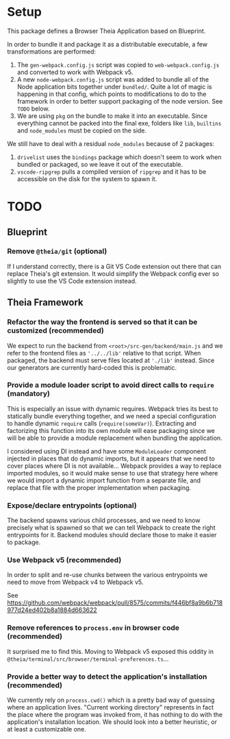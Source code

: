 # Setup

This package defines a Browser Theia Application based on Blueprint.

In order to bundle it and package it as a distributable executable, a few
transformations are performed:

1. The `gen-webpack.config.js` script was copied to `web-webpack.config.js` and
   converted to work with Webpack v5.
2. A new `node-webpack.config.js` script was added to bundle all of the Node
   application bits together under `bundled/`. Quite a lot of magic is happening
   in that config, which points to modifications to do to the framework in order
   to better support packaging of the node version. See `TODO` below.
3. We are using `pkg` on the bundle to make it into an executable. Since
   everything cannot be packed into the final exe, folders like `lib`,
   `builtins` and `node_modules` must be copied on the side.

We still have to deal with a residual `node_modules` because of 2 packages:

1. `drivelist` uses the `bindings` package which doesn't seem to work when
   bundled or packaged, so we leave it out of the executable.
2. `vscode-ripgrep` pulls a compiled version of `ripgrep` and it has to be
   accessible on the disk for the system to spawn it.

# TODO

## Blueprint

### Remove `@theia/git` (optional)

If I understand correctly, there is a Git VS Code extension out there that can
replace Theia's git extension. It would simplify the Webpack config ever so
slightly to use the VS Code extension instead.

## Theia Framework

### Refactor the way the frontend is served so that it can be customized (recommended)

We expect to run the backend from `<root>/src-gen/backend/main.js` and we refer
to the frontend files as `'../../lib'` relative to that script. When packaged,
the backend must serve files located at `'./lib'` instead. Since our generators
are currently hard-coded this is problematic.

### Provide a module loader script to avoid direct calls to `require` (mandatory)

This is especially an issue with dynamic requires. Webpack tries its best to
statically bundle everything together, and we need a special configuration to
handle dynamic `require` calls (`require(someVar)`). Extracting and factorizing
this function into its own module will ease packaging since we will be able to
provide a module replacement when bundling the application.

I considered using DI instead and have some `ModuleLoader` component injected in
places that do dynamic imports, but it appears that we need to cover places
where DI is not available... Webpack provides a way to replace imported modules,
so it would make sense to use that strategy here where we would import a dynamic
import function from a separate file, and replace that file with the proper
implementation when packaging.

### Expose/declare entrypoints (optional)

The backend spawns various child processes, and we need to know precisely what
is spawned so that we can tell Webpack to create the right entrypoints for it.
Backend modules should declare those to make it easier to package.

### Use Webpack v5 (recommended)

In order to split and re-use chunks between the various entrypoints we need
to move from Webpack v4 to Webpack v5.

See https://github.com/webpack/webpack/pull/8575/commits/f446bf8a9b6b718977d24ed402b8a1884d663622

### Remove references to `process.env` in browser code (recommended)

It surprised me to find this. Moving to Webpack v5 exposed this oddity in
`@theia/terminal/src/browser/terminal-preferences.ts`...

### Provide a better way to detect the application's installation (recommended)

We currently rely on `process.cwd()` which is a pretty bad way of guessing where
an application lives. "Current working directory" represents in fact the place
where the program was invoked from, it has nothing to do with the application's
installation location. We should look into a better heuristic, or at least a
customizable one.

